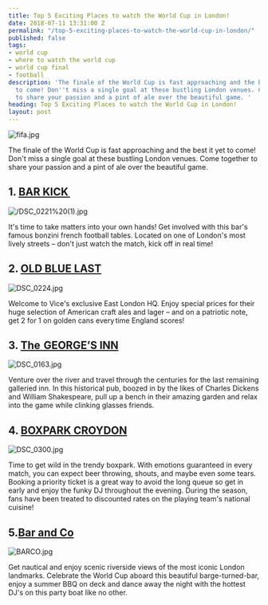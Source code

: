 ```yaml
---
title: Top 5 Exciting Places to watch the World Cup in London!
date: 2018-07-11 13:31:00 Z
permalink: "/top-5-exciting-places-to-watch-the-world-cup-in-london/"
published: false
tags:
- world cup
- where to watch the world cup
- world cup final
- football
description: 'The finale of the World Cup is fast approaching and the best it yet
  to come! Don''t miss a single goal at these bustling London venues. Come together
  to share your passion and a pint of ale over the beautiful game. '
heading: Top 5 Exciting Places to watch the World Cup in London!
layout: post
---
```


![fifa.jpg](/uploads/fifa.jpg)

The finale of the World Cup is fast approaching and the best it yet to come! Don't miss a single goal at these bustling London venues. Come together to share your passion and a pint of ale over the beautiful game. 

 

## 1. [BAR KICK ](http://www.cafekick.co.uk) 

![/DSC_0221%20(1).jpg](/uploads/DSC_0221%20(1).jpg)



It's time to take matters into your own hands! Get involved with this bar's famous bonzini french football tables. Located on one of London's most lively streets – don't just watch the match, kick off in real time! 

 

## 2. [OLD BLUE LAST](https://www.theoldbluelast.com) 

![DSC_0224.jpg](/uploads/DSC_0224.jpg)

Welcome to Vice's exclusive East London HQ. Enjoy special prices for their huge selection of American craft ales and lager – and on a patriotic note, get 2 for 1 on golden cans every time England scores!  

 

## 3. [The  GEORGE’S INN](https://www.greeneking-pubs.co.uk/pubs/greater-london/george-southwark/)

![DSC_0163.jpg](/uploads/DSC_0163.jpg)


Venture over the river and travel through the centuries for the last remaining galleried inn. In this historical pub, boozed in by the likes of Charles Dickens and William Shakespeare, pull up a bench in their amazing garden and relax into the game while clinking glasses friends. 

## 4. [BOXPARK CROYDON](https://www.boxpark.co.uk)  

![DSC_0300.jpg](/uploads/DSC_0300.jpg)
 

Time to get wild in the trendy boxpark. With emotions guaranteed in every match, you can expect  beer throwing, shouts, and maybe even some tears. Booking a priority ticket is a great way to avoid the long queue so get in early and enjoy the funky DJ throughout the evening. During the season, fans have been treated to discounted rates on the playing team's national cuisine!  

 

## 5.[Bar and Co](http://www.barandcompany.com/) 

![BARCO.jpg](/uploads/BARCO.jpg)

Get nautical and enjoy scenic riverside views of the most iconic London landmarks. Celebrate the World Cup aboard this beautiful barge-turned-bar, enjoy a summer BBQ on deck and dance away the night with the hottest DJ's on this party boat like no other. 